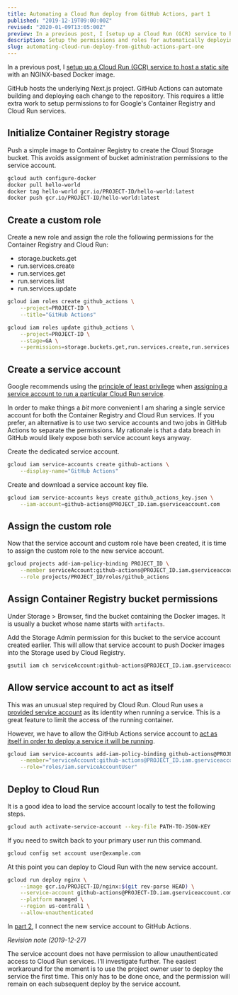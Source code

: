 ```yaml
---
title: Automating a Cloud Run deploy from GitHub Actions, part 1
published: "2019-12-19T09:00:00Z"
revised: "2020-01-09T13:05:00Z"
preview: In a previous post, I [setup up a Cloud Run (GCR) service to host a static site](/post/how-to-run-a-static-site-in-google-cloud-run/) with an NGINX-based Docker image. GitHub hosts the underlying Next.js project. GitHub Actions can automate building and deploying each change to the repository. This requires a little extra work to setup permissions to for Google's Container Registry and Cloud Run services.
description: Setup the permissions and roles for automatically deploying a Cloud Run (GCR) service to Github Actions.
slug: automating-cloud-run-deploy-from-github-actions-part-one
---
```


In a previous post, I [setup up a Cloud Run (GCR) service to host a static site](/post/how-to-run-a-static-site-in-google-cloud-run/) with an NGINX-based Docker image.

GitHub hosts the underlying Next.js project. GitHub Actions can automate building and deploying each change to the repository. This requires a little extra work to setup permissions to for Google's Container Registry and Cloud Run services.

## Initialize Container Registry storage

Push a simple image to Container Registry to create the Cloud Storage bucket. This avoids assignment of bucket administration permissions to the service account.

```bash
gcloud auth configure-docker
docker pull hello-world
docker tag hello-world gcr.io/PROJECT-ID/hello-world:latest
docker push gcr.io/PROJECT-ID/hello-world:latest
```

## Create a custom role

Create a new role and assign the role the following permissions for the Container Registry and Cloud Run:

- storage.buckets.get
- run.services.create
- run.services.get
- run.services.list
- run.services.update

```bash
gcloud iam roles create github_actions \
    --project=PROJECT-ID \
    --title="GitHub Actions"

gcloud iam roles update github_actions \
    --project=PROJECT-ID \
    --stage=GA \
    --permissions=storage.buckets.get,run.services.create,run.services.get,run.services.list,run.services.update
```

## Create a service account

Google recommends using the [principle of least privilege](https://en.wikipedia.org/wiki/Principle_of_least_privilege) when [assigning a service account to run a particular Cloud Run service](https://cloud.google.com/run/docs/securing/service-identity).

In order to make things a _bit_ more convenient I am sharing a single service account for both the Container Registry and Cloud Run services. If you prefer, an alternative is to use two service accounts and two jobs in GitHub Actions to separate the permissions. My rationale is that a data breach in GitHub would likely expose both service account keys anyway.

Create the dedicated service account.

```bash
gcloud iam service-accounts create github-actions \
    --display-name="GitHub Actions"
```

Create and download a service account key file.

```bash
gcloud iam service-accounts keys create github_actions_key.json \
    --iam-account=github-actions@PROJECT_ID.iam.gserviceaccount.com
```

## Assign the custom role

Now that the service account and custom role have been created, it is time to assign the custom role to the new service account.

```bash
gcloud projects add-iam-policy-binding PROJECT_ID \
    --member serviceAccount:github-actions@PROJECT_ID.iam.gserviceaccount.com \
    --role projects/PROJECT_ID/roles/github_actions
```

## Assign Container Registry bucket permissions

Under Storage > Browser, find the bucket containing the Docker images. It is usually a bucket whose name starts with `artifacts`.

Add the Storage Admin permission for this bucket to the service account created earlier. This will allow that service account to push Docker images into the Storage used by Cloud Registry.

```bash
gsutil iam ch serviceAccount:github-actions@PROJECT_ID.iam.gserviceaccount.com:roles/storage.admin gs://BUCKET_NAME
```

## Allow service account to act as itself

This was an unusual step required by Cloud Run. Cloud Run uses a [provided service account](https://cloud.google.com/run/docs/securing/service-identity?hl=en#runtime_service_account) as its identity when running a service. This is a great feature to limit the access of the running container.

However, we have to allow the GitHub Actions service account to [act as itself in order to deploy a service it will be running](https://cloud.google.com/run/docs/reference/iam/roles#additional-configuration).

```bash
gcloud iam service-accounts add-iam-policy-binding github-actions@PROJECT_ID.iam.gserviceaccount.com \
    --member="serviceAccount:github-actions@PROJECT_ID.iam.gserviceaccount.com" \
    --role="roles/iam.serviceAccountUser"
```

## Deploy to Cloud Run

It is a good idea to load the service account locally to test the following steps.

```bash
gcloud auth activate-service-account --key-file PATH-TO-JSON-KEY
```

If you need to switch back to your primary user run this command.

```bash
gcloud config set account user@example.com
```

At this point you can deploy to Cloud Run with the new service account.

```bash
gcloud run deploy nginx \
    --image gcr.io/PROJECT-ID/nginx:$(git rev-parse HEAD) \
    --service-account github-actions@PROJECT-ID.iam.gserviceaccount.com \
    --platform managed \
    --region us-central1 \
    --allow-unauthenticated
```

In [part 2](/post/automating-cloud-run-deploy-from-github-actions-part-two), I connect the new service account to GitHub Actions.

_Revision note (2019-12-27)_

The service account does not have permission to allow unauthenticated access to Cloud Run services. I'll investigate further. The easiest workaround for the moment is to use the project owner user to deploy the service the first time. This only has to be done once, and the permission will remain on each subsequent deploy by the service account.
